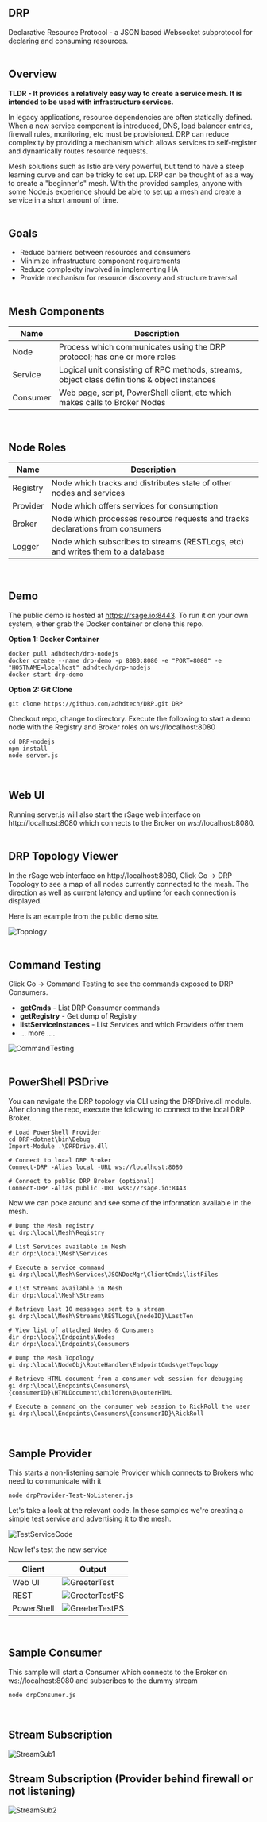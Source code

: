 ## DRP
Declarative Resource Protocol - a JSON based Websocket subprotocol for declaring and consuming resources.
<br><br>
## Overview
**TLDR - It provides a relatively easy way to create a service mesh. It is intended to be used with infrastructure services.**

In legacy applications, resource dependencies are often statically defined.  When a new service component is
introduced, DNS, load balancer entries, firewall rules, monitoring, etc must be provisioned.  DRP can reduce
complexity by providing a mechanism which allows services to self-register and dynamically routes resource requests.

Mesh solutions such as Istio are very powerful, but tend to have a steep learning curve and can be tricky to set up.
DRP can be thought of as a way to create a "beginner's" mesh.  With the provided samples, anyone with some Node.js
experience should be able to set up a mesh and create a service in a short amount of time.
<br><br>
## Goals
* Reduce barriers between resources and consumers
* Minimize infrastructure component requirements
* Reduce complexity involved in implementing HA
* Provide mechanism for resource discovery and structure traversal
<br><br>

## Mesh Components
|Name|Description|
|---|---|
|Node|Process which communicates using the DRP protocol; has one or more roles|
|Service|Logical unit consisting of RPC methods, streams, object class definitions & object instances|
|Consumer|Web page, script, PowerShell client, etc which makes calls to Broker Nodes|

<br>

## Node Roles
|Name|Description|
|---|---|
|Registry|Node which tracks and distributes state of other nodes and services|
|Provider|Node which offers services for consumption|
|Broker|Node which processes resource requests and tracks declarations from consumers|
|Logger|Node which subscribes to streams (RESTLogs, etc) and writes them to a database|

<br>

## Demo
The public demo is hosted at https://rsage.io:8443.  To run it on your own system, either grab the Docker container or clone this repo.


**Option 1: Docker Container**
```
docker pull adhdtech/drp-nodejs
docker create --name drp-demo -p 8080:8080 -e "PORT=8080" -e "HOSTNAME=localhost" adhdtech/drp-nodejs
docker start drp-demo
```

**Option 2: Git Clone**
```
git clone https://github.com/adhdtech/DRP.git DRP
```

Checkout repo, change to directory.  Execute the following to start a demo node with the Registry and Broker roles on ws://localhost:8080
```
cd DRP-nodejs
npm install
node server.js
```
<br>

## Web UI
Running server.js will also start the rSage web interface on http://localhost:8080 which connects to the Broker on ws://localhost:8080.
<br><br>
## DRP Topology Viewer
In the rSage web interface on http://localhost:8080, Click Go -> DRP Topology to see a map of all nodes currently connected to the mesh.  The direction as well as current latency and uptime for each connection is displayed.

Here is an example from the public demo site.

![Topology](img/drpTopologySample.png)
<br><br>
## Command Testing
Click Go -> Command Testing to see the commands exposed to DRP Consumers.<br>
* **getCmds** - List DRP Consumer commands<br>
* **getRegistry** - Get dump of Registry<br>
* **listServiceInstances** - List Services and which Providers offer them<br>
* ... more ....

![CommandTesting](img/commandTesting.png)
<br><br>
## PowerShell PSDrive
You can navigate the DRP topology via CLI using the DRPDrive.dll module.  After cloning the repo, execute the following to connect to the local DRP Broker.

```
# Load PowerShell Provider
cd DRP-dotnet\bin\Debug
Import-Module .\DRPDrive.dll

# Connect to local DRP Broker
Connect-DRP -Alias local -URL ws://localhost:8080

# Connect to public DRP Broker (optional)
Connect-DRP -Alias public -URL wss://rsage.io:8443
```

Now we can poke around and see some of the information available in the mesh.
```
# Dump the Mesh registry
gi drp:\local\Mesh\Registry

# List Services available in Mesh
dir drp:\local\Mesh\Services

# Execute a service command
gi drp:\local\Mesh\Services\JSONDocMgr\ClientCmds\listFiles

# List Streams available in Mesh
dir drp:\local\Mesh\Streams

# Retrieve last 10 messages sent to a stream
gi drp:\local\Mesh\Streams\RESTLogs\{nodeID}\LastTen

# View list of attached Nodes & Consumers
dir drp:\local\Endpoints\Nodes
dir drp:\local\Endpoints\Consumers

# Dump the Mesh Topology
gi drp:\local\NodeObj\RouteHandler\EndpointCmds\getTopology

# Retrieve HTML document from a consumer web session for debugging
gi drp:\local\Endpoints\Consumers\{consumerID}\HTMLDocument\children\0\outerHTML

# Execute a command on the consumer web session to RickRoll the user
gi drp:\local\Endpoints\Consumers\{consumerID}\RickRoll
```
<br>

## Sample Provider
This starts a non-listening sample Provider which connects to Brokers who need to communicate with it
```
node drpProvider-Test-NoListener.js
```

Let's take a look at the relevant code.  In these samples we're creating a simple test service and advertising it to the mesh.

![TestServiceCode](img/testServiceCode.png)

Now let's test the new service

Client|Output
---|---
Web UI|![GreeterTest](img/greeterTest.png)
REST|![GreeterTestPS](img/greeterTestREST.png)
PowerShell|![GreeterTestPS](img/greeterTestPS.png)

<br>

## Sample Consumer
This sample will start a Consumer which connects to the Broker on ws://localhost:8080 and subscribes to the dummy stream
```
node drpConsumer.js
```
<br>

## Stream Subscription
![StreamSub1](img/streamsub1.svg)


## Stream Subscription (Provider behind firewall or not listening)
![StreamSub2](img/streamsub2.svg)
